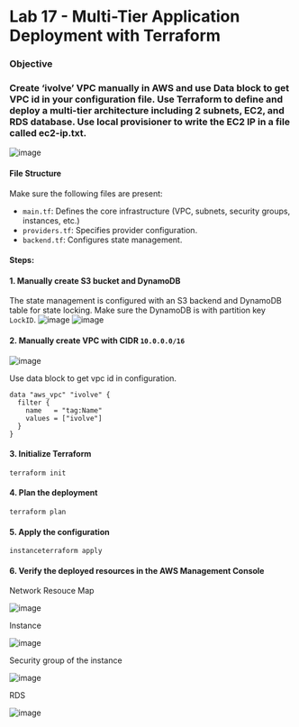 # Lab 17 - Multi-Tier Application Deployment with Terraform

### **Objective**

### Create ‘ivolve’ VPC manually in AWS and use Data block to get VPC id in your configuration file. Use Terraform to define and deploy a multi-tier architecture including 2 subnets, EC2, and RDS database. Use local provisioner to write the EC2 IP in a file called ec2-ip.txt.

![image](https://github.com/user-attachments/assets/879e55e5-b3f8-4a51-9fd4-5499e85de7cf)

#### **File Structure**
Make sure the following files are present:
- `main.tf`: Defines the core infrastructure (VPC, subnets, security groups, instances, etc.)
- `providers.tf`: Specifies provider configuration.
- `backend.tf`: Configures state management.

#### **Steps:**

#### 1. Manually create S3 bucket and DynamoDB
The state management is configured with an S3 backend and DynamoDB table for state locking.
Make sure the DynamoDB is with partition key `LockID`.
![image](https://github.com/user-attachments/assets/63affaaa-a441-4562-81e2-6bcde983965a)
![image](https://github.com/user-attachments/assets/23d00faa-1417-4f8e-8f8c-92e59f5289ac)

#### 2. Manually create VPC with CIDR `10.0.0.0/16`
![image](https://github.com/user-attachments/assets/a51711ef-a157-4e2a-a7e3-39b4d4769bbd)

Use data block to get vpc id in configuration.
```
data "aws_vpc" "ivolve" {
  filter {
    name   = "tag:Name"
    values = ["ivolve"]
  }
}
```

#### 3. Initialize Terraform
```
terraform init
```
#### 4. Plan the deployment 
```
terraform plan
```
#### 5. Apply the configuration
```
instanceterraform apply
```
#### 6. Verify the deployed resources in the AWS Management Console 
Network Resouce Map

![image](https://github.com/user-attachments/assets/3a33cc69-28c0-4985-b3b3-ec225c2c5db1)

Instance

![image](https://github.com/user-attachments/assets/e161f4ad-2917-4fcf-a695-a6149d360313)

Security group of the instance 

![image](https://github.com/user-attachments/assets/0fb445ae-1cda-43e7-b391-2fa0471913c1)

RDS 

![image](https://github.com/user-attachments/assets/9cd92bde-3033-453f-82fc-1b243e0136a7)

